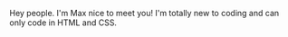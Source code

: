 Hey people. I'm Max nice to meet you!
I'm totally new to coding and can only code in HTML and CSS. 

